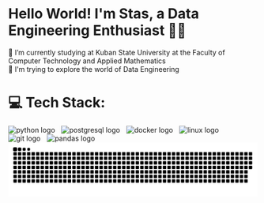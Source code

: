 # Hello World! I'm Stas, a Data Engineering Enthusiast 👋🏼
🔭 I’m currently studying at Kuban State University at the Faculty of Computer Technology and Applied Mathematics<br>🌱 I'm trying to explore the world of Data Engineering


# 💻 Tech Stack:
<div align="left">
  <img src="https://img.shields.io/badge/Python-3776AB?logo=python&logoColor=white&style=for-the-badge" height="35" alt="python logo"  />
  <img width="5" />
  <img src="https://img.shields.io/badge/PostgreSQL-4169E1?logo=postgresql&logoColor=white&style=for-the-badge" height="35" alt="postgresql logo"  />
  <img width="5" />
  <img src="https://img.shields.io/badge/Docker-2496ED?logo=docker&logoColor=white&style=for-the-badge" height="35" alt="docker logo"  />
  <img width="5" />
  <img src="https://img.shields.io/badge/Linux-FCC624?logo=linux&logoColor=black&style=for-the-badge" height="35" alt="linux logo"  />
  <img width="5" />
  <img src="https://img.shields.io/badge/Git-F05032?logo=git&logoColor=white&style=for-the-badge" height="35" alt="git logo"  />
  <img width="5" />
  <img src="https://img.shields.io/badge/pandas-150458?logo=pandas&logoColor=white&style=for-the-badge" height="35" alt="pandas logo"  />
</div>

<picture>
  <source media="(prefers-color-scheme: dark)" srcset="https://raw.githubusercontent.com/StasPyDE/StasPyDE/output/github-snake-dark.svg" />
  <source media="(prefers-color-scheme: light)" srcset="https://raw.githubusercontent.com/StasPyDE/StasPyDE/output/github-snake.svg" />
  <img alt="github-snake" src="https://raw.githubusercontent.com/StasPyDE/StasPyDE/output/github-snake.svg" />
</picture>
